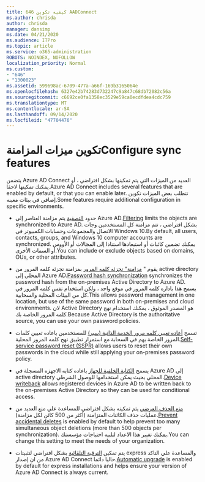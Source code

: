 ```yaml
---
title: 646 كيفيه تكوين AADConnect
ms.author: chrisda
author: chrisda
manager: dansimp
ms.date: 04/21/2020
ms.audience: ITPro
ms.topic: article
ms.service: o365-administration
ROBOTS: NOINDEX, NOFOLLOW
localization_priority: Normal
ms.custom:
- "646"
- "1300023"
ms.assetid: 599698ac-6709-477a-a66f-169b3165064e
ms.openlocfilehash: 6327e42b74283d732247c9a847c68db72082c56a
ms.sourcegitcommit: c6692ce0fa1358ec3529e59ca0ecdfdea4cdc759
ms.translationtype: MT
ms.contentlocale: ar-SA
ms.lasthandoff: 09/14/2020
ms.locfileid: "47704476"
---
```

# <a name="configure-sync-features"></a><span data-ttu-id="0fd79-102">تكوين ميزات المزامنة</span><span class="sxs-lookup"><span data-stu-id="0fd79-102">Configure sync features</span></span>

<span data-ttu-id="0fd79-103">يتضمن Azure AD Connect العديد من الميزات التي يتم تمكينها بشكل افتراضي ، أو يمكنك تمكينها لاحقا.</span><span class="sxs-lookup"><span data-stu-id="0fd79-103">Azure AD Connect includes several features that are enabled by default, or that you can enable later.</span></span> <span data-ttu-id="0fd79-104">تتطلب بعض الميزات تكوين إضافي في بيئات معينه.</span><span class="sxs-lookup"><span data-stu-id="0fd79-104">Some features require additional configuration in specific environments.</span></span>

- <span data-ttu-id="0fd79-105">حدود [التصفية](https://docs.microsoft.com/azure/active-directory/connect/active-directory-aadconnectsync-configure-filtering) يتم مزامنة العناصر إلى Azure AD.</span><span class="sxs-lookup"><span data-stu-id="0fd79-105">[Filtering](https://docs.microsoft.com/azure/active-directory/connect/active-directory-aadconnectsync-configure-filtering) limits the objects are synchronized to Azure AD.</span></span> <span data-ttu-id="0fd79-106">بشكل افتراضي ، تتم مزامنة كل المستخدمين وجات الاتصال والمجموعات وحسابات الكمبيوتر في Windows 10.</span><span class="sxs-lookup"><span data-stu-id="0fd79-106">By default, all users, contacts, groups, and Windows 10 computer accounts are synchronized.</span></span> <span data-ttu-id="0fd79-107">يمكنك تضمين كائنات أو استبعادها استنادا إلى المجالات أو الأووس أو السمات الأخرى.</span><span class="sxs-lookup"><span data-stu-id="0fd79-107">You can include or exclude objects based on domains, OUs, or other attributes.</span></span>

- <span data-ttu-id="0fd79-108">يقوم " [مزامنة" تجزئه كلمه المرور](https://docs.microsoft.com/azure/active-directory/connect/active-directory-aadconnectsync-implement-password-hash-synchronization) بمزامنة تجزئه كلمه المرور من active directory المحلي إلى Azure AD.</span><span class="sxs-lookup"><span data-stu-id="0fd79-108">[Password hash synchronization](https://docs.microsoft.com/azure/active-directory/connect/active-directory-aadconnectsync-implement-password-hash-synchronization) synchronizes the password hash from the on-premises Active Directory to Azure AD.</span></span> <span data-ttu-id="0fd79-109">يسمح هذا باداره كلمه المرور في موقع واحد ، ولكن استخدام نفس كلمه المرور في كل من البيئات المحلية والسحابية.</span><span class="sxs-lookup"><span data-stu-id="0fd79-109">This allows password management in one location, but use of the same password in both on-premises and cloud environments.</span></span> <span data-ttu-id="0fd79-110">لان Active Directory هو المصدر الموثوق ، يمكنك استخدام نهج كلمه المرور الخاصة بك.</span><span class="sxs-lookup"><span data-stu-id="0fd79-110">Because Active Directory is the authoritative source, you can use your own password policies.</span></span>

- <span data-ttu-id="0fd79-111">تسمح [أعاده تعيين كلمه مرور الخدمة الذاتية (سبر)](https://docs.microsoft.com/azure/active-directory/authentication/quickstart-sspr) للمستخدمين باعاده تعيين كلمات المرور الخاصة بهم في السحابة مع استمرار تطبيق نهج كلمه المرور المحلية.</span><span class="sxs-lookup"><span data-stu-id="0fd79-111">[Self-service password reset (SSPR)](https://docs.microsoft.com/azure/active-directory/authentication/quickstart-sspr) allows users to reset their own passwords in the cloud while still applying your on-premises password policy.</span></span>

- <span data-ttu-id="0fd79-112">يسمح [الكتابة الخلفية للجهاز](https://docs.microsoft.com/azure/active-directory/connect/active-directory-aadconnect-feature-device-writeback) باعاده كتابه الاجهزه المسجلة في Azure AD إلى active directory المحلي بحيث يمكن استخدامها للوصول الشرطي.</span><span class="sxs-lookup"><span data-stu-id="0fd79-112">[Device writeback](https://docs.microsoft.com/azure/active-directory/connect/active-directory-aadconnect-feature-device-writeback) allows registered devices in Azure AD to be written back to the on-premises Active Directory so they can be used for conditional access.</span></span>

- <span data-ttu-id="0fd79-113">[منع الحذف العرضي](https://docs.microsoft.com/azure/active-directory/connect/active-directory-aadconnectsync-feature-prevent-accidental-deletes) يتم تمكينه بشكل افتراضي للمساعدة علي منع العديد من عمليات حذف الكائنات المتزامنة (أكثر من 500 كائن لكل مزامنة).</span><span class="sxs-lookup"><span data-stu-id="0fd79-113">[Prevent accidental deletes](https://docs.microsoft.com/azure/active-directory/connect/active-directory-aadconnectsync-feature-prevent-accidental-deletes) is enabled by default to help prevent too many simultaneous object deletions (more than 500 objects per synchronization).</span></span> <span data-ttu-id="0fd79-114">يمكنك تغيير هذا الاعداد لتلبيه احتياجات مؤسستك.</span><span class="sxs-lookup"><span data-stu-id="0fd79-114">You can change this setting to meet the needs of your organization.</span></span>

- <span data-ttu-id="0fd79-115">يتم تمكين [الترقية التلقائية](https://docs.microsoft.com/azure/active-directory/connect/active-directory-aadconnect-feature-automatic-upgrade) بشكل افتراضي لتثبيتات express والمساعدة علي التاكد من ان إصدار Azure AD Connect حاليا دائما.</span><span class="sxs-lookup"><span data-stu-id="0fd79-115">[Automatic upgrade](https://docs.microsoft.com/azure/active-directory/connect/active-directory-aadconnect-feature-automatic-upgrade) is enabled by default for express installations and helps ensure your version of Azure AD Connect is always current.</span></span>
